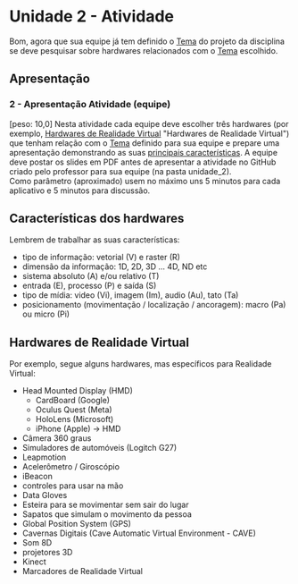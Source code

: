 # Unidade 2 - Atividade  

Bom, agora que sua equipe já tem definido o [Tema](../Unidade1/atividade.md#temas "Tema") do projeto da disciplina se deve pesquisar sobre hardwares relacionados com o [Tema](../Unidade1/atividade.md#temas "Tema") escolhido.  

## Apresentação

### 2 - Apresentação Atividade (equipe)

\[peso: 10,0] Nesta atividade cada equipe deve escolher três hardwares (por exemplo, [Hardwares de Realidade Virtual](#hardwares-de-realidade-virtual) "Hardwares de Realidade Virtual") que tenham relação com o [Tema](../Unidade1/atividade.md#temas "Tema") definido para sua equipe e prepare uma apresentação demonstrando as suas [principais características](#características-dos-hardwares "principais características"). A equipe deve postar os slides em PDF antes de apresentar a atividade no GitHub criado pelo professor para sua equipe (na pasta unidade_2).  
Como parâmetro (aproximado) usem no máximo uns 5 minutos para cada aplicativo e 5 minutos para discussão.  

## Características dos hardwares  

Lembrem de trabalhar as suas características:  

- tipo de informação: vetorial (V) e raster (R)  
- dimensão da informação: 1D, 2D, 3D ... 4D, ND etc  
- sistema absoluto (A) e/ou relativo (T)  
- entrada (E), processo (P) e saída (S)  
- tipo de mídia: video (Vi), imagem (Im), audio (Au), tato (Ta)  
- posicionamento (movimentação / localização / ancoragem): macro (Pa) ou micro (Pi)  

## Hardwares de Realidade Virtual

Por exemplo, segue alguns hardwares, mas específicos para Realidade Virtual:  

- Head Mounted Display (HMD)  
  - CardBoard (Google)  
  - Oculus Quest (Meta)  
  - HoloLens (Microsoft)  
  - iPhone (Apple) -> HMD  
- Câmera 360 graus  
- Simuladores de automóveis (Logitch G27)  
- Leapmotion  
- Acelerômetro / Giroscópio  
- iBeacon  
- controles para usar na mão  
- Data Gloves  
- Esteira para se movimentar sem sair do lugar  
- Sapatos que simulam o movimento da pessoa  
- Global Position System (GPS)  
- Cavernas Digitais (Cave Automatic Virtual Environment - CAVE)  
- Som 8D  
- projetores 3D  
- Kinect  
- Marcadores de Realidade Virtual  
